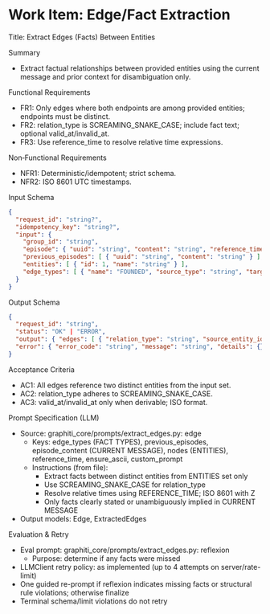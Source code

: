 # Work Item: Edge/Fact Extraction

Title: Extract Edges (Facts) Between Entities

Summary
- Extract factual relationships between provided entities using the current message and prior context for disambiguation only.

Functional Requirements
- FR1: Only edges where both endpoints are among provided entities; endpoints must be distinct.
- FR2: relation_type is SCREAMING_SNAKE_CASE; include fact text; optional valid_at/invalid_at.
- FR3: Use reference_time to resolve relative time expressions.

Non‑Functional Requirements
- NFR1: Deterministic/idempotent; strict schema.
- NFR2: ISO 8601 UTC timestamps.

Input Schema
```json
{
  "request_id": "string?",
  "idempotency_key": "string?",
  "input": {
    "group_id": "string",
    "episode": { "uuid": "string", "content": "string", "reference_time": "ISO" },
    "previous_episodes": [ { "uuid": "string", "content": "string" } ],
    "entities": [ { "id": 1, "name": "string" } ],
    "edge_types": [ { "name": "FOUNDED", "source_type": "string", "target_type": "string" } ]
  }
}
```

Output Schema
```json
{
  "request_id": "string",
  "status": "OK" | "ERROR",
  "output": { "edges": [ { "relation_type": "string", "source_entity_id": 1, "target_entity_id": 2, "fact": "string", "valid_at": "ISO?", "invalid_at": "ISO?" } ] },
  "error": { "error_code": "string", "message": "string", "details": {} }
}
```

Acceptance Criteria
- AC1: All edges reference two distinct entities from the input set.
- AC2: relation_type adheres to SCREAMING_SNAKE_CASE.
- AC3: valid_at/invalid_at only when derivable; ISO format.

Prompt Specification (LLM)
- Source: graphiti_core/prompts/extract_edges.py: edge
  - Keys: edge_types (FACT TYPES), previous_episodes, episode_content (CURRENT MESSAGE), nodes (ENTITIES), reference_time, ensure_ascii, custom_prompt
  - Instructions (from file):
    - Extract facts between distinct entities from ENTITIES set only
    - Use SCREAMING_SNAKE_CASE for relation_type
    - Resolve relative times using REFERENCE_TIME; ISO 8601 with Z
    - Only facts clearly stated or unambiguously implied in CURRENT MESSAGE
- Output models: Edge, ExtractedEdges

Evaluation & Retry
- Eval prompt: graphiti_core/prompts/extract_edges.py: reflexion
  - Purpose: determine if any facts were missed
- LLMClient retry policy: as implemented (up to 4 attempts on server/rate-limit)
- One guided re-prompt if reflexion indicates missing facts or structural rule violations; otherwise finalize
- Terminal schema/limit violations do not retry

